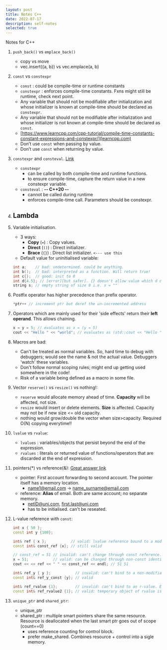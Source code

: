 ```yaml
---
layout: post
title: Notes C++
date: 2022-07-17
description: self-notes
selected: true
---
```


Notes for C++

1. `push_back()` vs `emplace_back()`
    - copy vs move
    - vec.insert({a, b}) vs vec.emplace(a, b)

2. `const` vs `constexpr`
    - `const` : could be compile-time or runtime constants
    - `constexpr` : enforces compile-time constants. Fxns might still be runtime, check next point.
    - Any variable that should not be modifiable after initialization and whose initializer is known at compile-time should be declared as `constexpr`.
    - Any variable that should not be modifiable after initialization and whose initializer is not known at compile-time should be declared as `const`.
    - [https://www.learncpp.com/cpp-tutorial/compile-time-constants-constant-expressions-and-constexpr/](learncpp.com)
    - Don’t use `const` when passing by value.
    - Don’t use `const` when returning by value.

2. `constexpr` and `consteval`. [Link](https://www.learncpp.com/cpp-tutorial/constexpr-and-consteval-functions/)
    - `constexpr`
        - can be called by both compile-time and runtime functions.
        - to ensure compile-time, capture the return value in a new constexpr variable.
    - `consteval` : **-- C++20 --**
        - cannot be called during runtime
        - enforces compile-time call. Parameters should be constexpr.

3. Lambda
    - 

4. Variable initialisation. 
    - 3 ways: 
        - **Copy** (`=`)    : Copy values.
        - **Direct** (`()`) : Direct initializer.
        - **Brace** (`{}`)  : Direct list initializer. `<--- use this`
    - Default value for uninitialised variable:

    ```c++
    int a;    // bad: undetermined. could be anything.
    int b();  // bad: interpreted as a function. Will return true!
    int c{};  // good: init to 0
    int d{4.5}; // [error][but safer]. {} doesn't allow value which d can't hold. Doesn't drop '.5' automatically like other 2 methods
    string s; // empty string of size 0 i.e. s = ""
    ```

5. Postfix operator has higher precedence than prefix operator. 
    ```c++ 
    *ptr++ // increment ptr but deref the un-incremented address
    ```

6. Operators which are mainly used for their 'side effects' return their **left operand**. This allows chaining.
    ```c++
    x = y = 5; // evaluates as x = (y = 5)
    cout << "Hello " << "world"; // evaluates as (std::cout << "Hello ") << "world!"
    ```

7. Macros are bad:
    - Can't be treated as normal variables. So, hard time to debug with debuggers; would see the name & not the actual value. Debuggers 'watch' these variables.
    - Don't follow normal scoping rules; might end up getting used somewhere in the code!
    - Risk of a variable being defined as a macro in some file.

8. Vector `reserve()` vs `resize()` vs nothing!:
    - `reserve` would allocate memory ahead of time. **Capacity** will be affected, not size.
    - `resize` would insert or delete elements. **Size** is affected. Capacity may not be if new size <= old capacity.
    - nothing would grow/double the vector when size>capacity. Required O(N) copying everytime!!

9. `lvalue` vs `rvalue`:
    - `lvalues` : variables/objects that persist beyond the end of the expression.
    - `rvalues` : literals or returned value of functions/operators that are discarded at the end of expression.

10. pointers(*) vs reference(&): [Great answer link](https://stackoverflow.com/questions/57483/what-are-the-differences-between-a-pointer-variable-and-a-reference-variable?page=1&tab=scoredesc#tab-top)
    - pointer: First account forwarding to second account. The pointer itself has a memory location.
        - name1@email.com -> name_surname@email.com
    - reference: **Alias** of email. Both are same account; no separate memory.
        - netID@uni.com, first.last@uni.com
        - has to be initialised. can't be reseated. 

11. L-value reference with `const`:
    ```c++
    int x { 50 };
    const int y {100};

    int& ref { x };           // valid: lvalue reference bound to a modifiable lvalue
    const int& const_ref {x}; // still valid

    // const_ref = 51 // invalid: can't change through const reference.
    x = 51;           // valid: can be changed through non-const identifier 
    cout << << ref << " " << const_ref << endl; // 51 51

    int& ref_y { y };           // invalid: can't bind to a non-modifiable lvalue
    const int& ref_y_const {y}; // valid

    int& ref_rvalue {1};        // invalid: can't bind to an r-value. Else you'll try to modify 1 using the reference
    const int& ref_rvalue2 {1}; // valid: temporary object of rvalue is created.
    ```

12. `unique_ptr` and `shared_ptr`:
    - unique_ptr
    - shared_ptr : multiple smart pointers share the same resource. Resource is deallocated when the last smart ptr goes out of scope (count==0)
        - uses reference counting for control block.
        - prefer make_shared. Combines resource + control into a sigle memory.